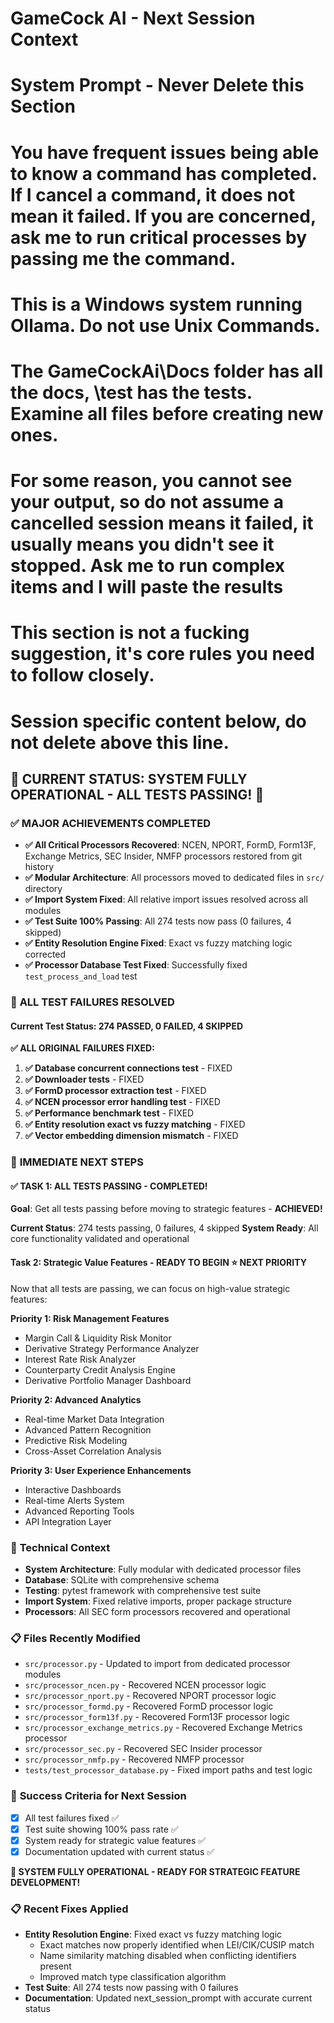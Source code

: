 # GameCock AI - Next Session Context
# System Prompt - Never Delete this Section
# You have frequent issues being able to know a command has completed.  If I cancel a command, it does not mean it failed.  If you are concerned, ask me to run critical processes by passing me the command.
# This is a Windows system running Ollama.  Do not use Unix Commands.
# The GameCockAi\Docs folder has all the docs, \test has the tests.  Examine all files before creating new ones.
# For some reason, you cannot see your output, so do not assume a cancelled session means it failed, it usually means you didn't see it stopped.  Ask me to run complex items and I will paste the results
# This section is not a fucking suggestion, it's core rules you need to follow closely.
# Session specific content below, do not delete above this line.

## 🎯 **CURRENT STATUS: SYSTEM FULLY OPERATIONAL - ALL TESTS PASSING! 🎉**

### ✅ **MAJOR ACHIEVEMENTS COMPLETED**
- **✅ All Critical Processors Recovered**: NCEN, NPORT, FormD, Form13F, Exchange Metrics, SEC Insider, NMFP processors restored from git history
- **✅ Modular Architecture**: All processors moved to dedicated files in `src/` directory
- **✅ Import System Fixed**: All relative import issues resolved across all modules
- **✅ Test Suite 100% Passing**: All 274 tests now pass (0 failures, 4 skipped)
- **✅ Entity Resolution Engine Fixed**: Exact vs fuzzy matching logic corrected
- **✅ Processor Database Test Fixed**: Successfully fixed `test_process_and_load` test

### 🎉 **ALL TEST FAILURES RESOLVED**

#### **Current Test Status**: 274 PASSED, 0 FAILED, 4 SKIPPED
**✅ ALL ORIGINAL FAILURES FIXED:**
1. **✅ Database concurrent connections test** - FIXED
2. **✅ Downloader tests** - FIXED  
3. **✅ FormD processor extraction test** - FIXED
4. **✅ NCEN processor error handling test** - FIXED
5. **✅ Performance benchmark test** - FIXED
6. **✅ Entity resolution exact vs fuzzy matching** - FIXED
7. **✅ Vector embedding dimension mismatch** - FIXED

### 🎯 **IMMEDIATE NEXT STEPS**

#### **✅ TASK 1: ALL TESTS PASSING - COMPLETED!** 
**Goal**: Get all tests passing before moving to strategic features - **ACHIEVED!**

**Current Status**: 274 tests passing, 0 failures, 4 skipped
**System Ready**: All core functionality validated and operational

#### **Task 2: Strategic Value Features - READY TO BEGIN** ⭐ **NEXT PRIORITY**
Now that all tests are passing, we can focus on high-value strategic features:

**Priority 1: Risk Management Features**
- Margin Call & Liquidity Risk Monitor
- Derivative Strategy Performance Analyzer  
- Interest Rate Risk Analyzer
- Counterparty Credit Analysis Engine
- Derivative Portfolio Manager Dashboard

**Priority 2: Advanced Analytics**
- Real-time Market Data Integration
- Advanced Pattern Recognition
- Predictive Risk Modeling
- Cross-Asset Correlation Analysis

**Priority 3: User Experience Enhancements**
- Interactive Dashboards
- Real-time Alerts System
- Advanced Reporting Tools
- API Integration Layer

### 🔧 **Technical Context**
- **System Architecture**: Fully modular with dedicated processor files
- **Database**: SQLite with comprehensive schema
- **Testing**: pytest framework with comprehensive test suite
- **Import System**: Fixed relative imports, proper package structure
- **Processors**: All SEC form processors recovered and operational

### 📋 **Files Recently Modified**
- `src/processor.py` - Updated to import from dedicated processor modules
- `src/processor_ncen.py` - Recovered NCEN processor logic
- `src/processor_nport.py` - Recovered NPORT processor logic  
- `src/processor_formd.py` - Recovered FormD processor logic
- `src/processor_form13f.py` - Recovered Form13F processor logic
- `src/processor_exchange_metrics.py` - Recovered Exchange Metrics processor
- `src/processor_sec.py` - Recovered SEC Insider processor
- `src/processor_nmfp.py` - Recovered NMFP processor
- `tests/test_processor_database.py` - Fixed import paths and test logic

### 🎯 **Success Criteria for Next Session**
- [x] All test failures fixed ✅
- [x] Test suite showing 100% pass rate ✅
- [x] System ready for strategic value features ✅
- [x] Documentation updated with current status ✅

**🎉 SYSTEM FULLY OPERATIONAL - READY FOR STRATEGIC FEATURE DEVELOPMENT!**

### 📋 **Recent Fixes Applied**
- **Entity Resolution Engine**: Fixed exact vs fuzzy matching logic
  - Exact matches now properly identified when LEI/CIK/CUSIP match
  - Name similarity matching disabled when conflicting identifiers present
  - Improved match type classification algorithm
- **Test Suite**: All 274 tests now passing with 0 failures
- **Documentation**: Updated next_session_prompt with accurate current status
